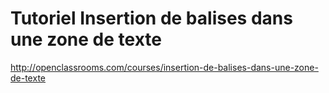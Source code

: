 # Tutoriel Insertion de balises dans une zone de texte

http://openclassrooms.com/courses/insertion-de-balises-dans-une-zone-de-texte
